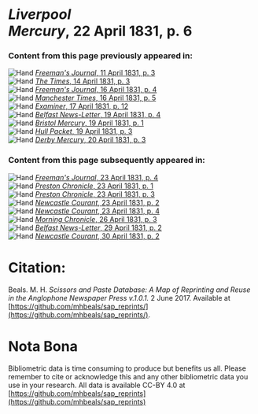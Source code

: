 # *Liverpool Mercury*, 22 April 1831, p. 6  
  
### Content from this page previously appeared in:  
![Hand](http://scissorsandpaste.net/wp-content/uploads/2017/06/smallhandpointer.png) [*Freeman's Journal*, 11 April 1831, p. 3](https://mhbeals.github.io/sap_html/Freeman's-Journal/Freeman's-Journal-11-April-1831-p-3)  
![Hand](http://scissorsandpaste.net/wp-content/uploads/2017/06/smallhandpointer.png) [*The Times*, 14 April 1831, p. 3](https://mhbeals.github.io/sap_html/The-Times/The-Times-14-April-1831-p-3)  
![Hand](http://scissorsandpaste.net/wp-content/uploads/2017/06/smallhandpointer.png) [*Freeman's Journal*, 16 April 1831, p. 4](https://mhbeals.github.io/sap_html/Freeman's-Journal/Freeman's-Journal-16-April-1831-p-4)  
![Hand](http://scissorsandpaste.net/wp-content/uploads/2017/06/smallhandpointer.png) [*Manchester Times*, 16 April 1831, p. 5](https://mhbeals.github.io/sap_html/Manchester-Times/Manchester-Times-16-April-1831-p-5)  
![Hand](http://scissorsandpaste.net/wp-content/uploads/2017/06/smallhandpointer.png) [*Examiner*, 17 April 1831, p. 12](https://mhbeals.github.io/sap_html/Examiner/Examiner-17-April-1831-p-12)  
![Hand](http://scissorsandpaste.net/wp-content/uploads/2017/06/smallhandpointer.png) [*Belfast News-Letter*, 19 April 1831, p. 4](https://mhbeals.github.io/sap_html/Belfast-News-Letter/Belfast-News-Letter-19-April-1831-p-4)  
![Hand](http://scissorsandpaste.net/wp-content/uploads/2017/06/smallhandpointer.png) [*Bristol Mercury*, 19 April 1831, p. 1](https://mhbeals.github.io/sap_html/Bristol-Mercury/Bristol-Mercury-19-April-1831-p-1)  
![Hand](http://scissorsandpaste.net/wp-content/uploads/2017/06/smallhandpointer.png) [*Hull Packet*, 19 April 1831, p. 3](https://mhbeals.github.io/sap_html/Hull-Packet/Hull-Packet-19-April-1831-p-3)  
![Hand](http://scissorsandpaste.net/wp-content/uploads/2017/06/smallhandpointer.png) [*Derby Mercury*, 20 April 1831, p. 3](https://mhbeals.github.io/sap_html/Derby-Mercury/Derby-Mercury-20-April-1831-p-3)  
  
### Content from this page subsequently appeared in:  
![Hand](http://scissorsandpaste.net/wp-content/uploads/2017/06/smallhandpointer.png) [*Freeman's Journal*, 23 April 1831, p. 4](https://mhbeals.github.io/sap_html/Freeman's-Journal/Freeman's-Journal-23-April-1831-p-4)  
![Hand](http://scissorsandpaste.net/wp-content/uploads/2017/06/smallhandpointer.png) [*Preston Chronicle*, 23 April 1831, p. 1](https://mhbeals.github.io/sap_html/Preston-Chronicle/Preston-Chronicle-23-April-1831-p-1)  
![Hand](http://scissorsandpaste.net/wp-content/uploads/2017/06/smallhandpointer.png) [*Preston Chronicle*, 23 April 1831, p. 3](https://mhbeals.github.io/sap_html/Preston-Chronicle/Preston-Chronicle-23-April-1831-p-3)  
![Hand](http://scissorsandpaste.net/wp-content/uploads/2017/06/smallhandpointer.png) [*Newcastle Courant*, 23 April 1831, p. 2](https://mhbeals.github.io/sap_html/Newcastle-Courant/Newcastle-Courant-23-April-1831-p-2)  
![Hand](http://scissorsandpaste.net/wp-content/uploads/2017/06/smallhandpointer.png) [*Newcastle Courant*, 23 April 1831, p. 4](https://mhbeals.github.io/sap_html/Newcastle-Courant/Newcastle-Courant-23-April-1831-p-4)  
![Hand](http://scissorsandpaste.net/wp-content/uploads/2017/06/smallhandpointer.png) [*Morning Chronicle*, 26 April 1831, p. 3](https://mhbeals.github.io/sap_html/Morning-Chronicle/Morning-Chronicle-26-April-1831-p-3)  
![Hand](http://scissorsandpaste.net/wp-content/uploads/2017/06/smallhandpointer.png) [*Belfast News-Letter*, 29 April 1831, p. 2](https://mhbeals.github.io/sap_html/Belfast-News-Letter/Belfast-News-Letter-29-April-1831-p-2)  
![Hand](http://scissorsandpaste.net/wp-content/uploads/2017/06/smallhandpointer.png) [*Newcastle Courant*, 30 April 1831, p. 2](https://mhbeals.github.io/sap_html/Newcastle-Courant/Newcastle-Courant-30-April-1831-p-2)  


# Citation: 

Beals. M. H. *Scissors and Paste Database: A Map of Reprinting and Reuse in the Anglophone Newspaper Press v.1.0.1.* 2 June 2017. Available at [https://github.com/mhbeals/sap_reprints/](https://github.com/mhbeals/sap_reprints/). 

# Nota Bona

Bibliometric data is time consuming to produce but benefits us all. Please remember to cite or acknowledge this and any other bibliometric data you use in your research. All data is available CC-BY 4.0 at [https://github.com/mhbeals/sap_reprints](https://github.com/mhbeals/sap_reprints)